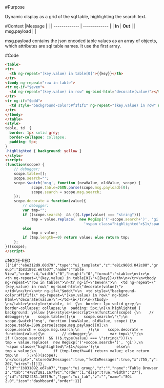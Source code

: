 #Purpose

Dynamic display as a grid of the sql table, highlighting the search text.

#Context
|Message		    |				        |
| ------------- | ------------- |
| **In**		    | **Out**		    |
|	msg.payload	  |               |

msg.payload contains the json encoded table values as an array of objects, which attributes are sql table names.
It use the first array.

#Code
```html
<table>
<tr>
  <th ng-repeat="(key,value) in table[0]">{{key}}</th>
</tr>
<tbody ng-repeat="row in table">
<tr ng-if="$even">
  <td ng-repeat="(key,value) in row" ng-bind-html="decorate(value)"></td>
</tr>
<tr ng-if="$odd">
  <td style="background-color:#f1f1f1" ng-repeat="(key,value) in row" ng-bind-html="decorate(value)"></td>
</tr>
</tbody> 
</table>
<style>
table, td  {
  border: 1px solid grey;
  border-collapse: collapse;
  padding: 5px;
}
.highlighted { background: yellow }
</style>
<script>
(function(scope) {
    // debugger;
    scope.table=[];
    scope.search="";
    scope.$watch('msg', function (newValue, oldValue, scope) {
            scope.table=JSON.parse(scope.msg.payload)[0];
            scope.search = scope.msg.search;
    });
    scope.decorate = function(value){
        // debugger;
        var tmp="";
        if ((scope.search)  && (($.type(value) === "string")))
            tmp = value.replace(  new RegExp('('+scope.search+')', 'gi'),
                                    '<span class="highlighted">$1</span>');
        else
            tmp = value;
        if (tmp.length==0) return value; else return tmp;
    };
})(scope);    
</script>
```

#NODE-RED
`
[{"id":"ebe312d9.60d79","type":"ui_template","z":"e81c960d.042c08","group":"1b831892.e67a07","name":"Table View","order":4,"width":"0","height":"0","format":"<table>\n<tr>\n  <th ng-repeat=\"(key,value) in table[0]\">{{key}}</th>\n</tr>\n<tbody ng-repeat=\"row in table\">\n<tr ng-if=\"$even\">\n  <td ng-repeat=\"(key,value) in row\" ng-bind-html=\"decorate(value)\"></td>\n</tr>\n<tr ng-if=\"$odd\">\n  <td style=\"background-color:#f1f1f1\" ng-repeat=\"(key,value) in row\" ng-bind-html=\"decorate(value)\"></td>\n</tr>\n</tbody> \n</table>\n<style>\ntable, td  {\n  border: 1px solid grey;\n  border-collapse: collapse;\n  padding: 5px;\n}\n.highlighted { background: yellow }\n</style>\n<script>\n(function(scope) {\n    // debugger;\n    scope.table=[];\n    scope.search=\"\";\n    scope.$watch('msg', function (newValue, oldValue, scope) {\n            scope.table=JSON.parse(scope.msg.payload)[0];\n            scope.search = scope.msg.search;\n    });\n    scope.decorate = function(value){\n        // debugger;\n        var tmp=\"\";\n        if ((scope.search)  && (($.type(value) === \"string\")))\n            tmp = value.replace(  new RegExp('('+scope.search+')', 'gi'),\n                                    '<span class=\"highlighted\">$1</span>');\n        else\n            tmp = value;\n        if (tmp.length==0) return value; else return tmp;\n    };\n})(scope);    \n</script>","storeOutMessages":true,"fwdInMessages":true,"x":755,"y":207,"wires":[[]]},{"id":"1b831892.e67a07","type":"ui_group","z":"","name":"Table Browser 2","tab":"4782f281.167f9c","order":1,"disp":true,"width":"27"},{"id":"4782f281.167f9c","type":"ui_tab","z":"","name":"SQL 2.0","icon":"dashboard","order":1}]
`
